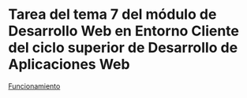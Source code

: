 # Tarea del tema 7 del módulo de Desarrollo Web en Entorno Cliente del ciclo superior de Desarrollo de Aplicaciones Web

[Funcionamiento](https://nebulavision.github.io/lolchampions/)
